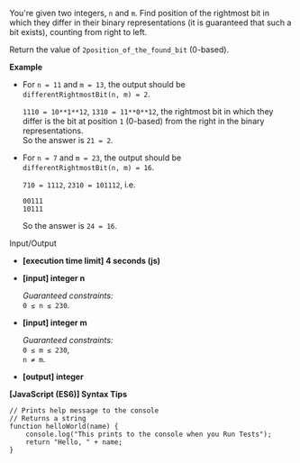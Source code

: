 You're given two integers, `n` and `m`. Find position of the rightmost bit in which they
differ in their binary representations (it is guaranteed that such a bit exists), counting
from right to left.

Return the value of `2position_of_the_found_bit` (0-based).

**Example**

- For `n = 11` and `m = 13`, the output should be  
  `differentRightmostBit(n, m) = 2`.

  `1110 = 10**1**12`, `1310 = 11**0**12`, the rightmost bit in which they differ is the
  bit at position `1` (0-based) from the right in the binary representations.  
  So the answer is `21 = 2`.

- For `n = 7` and `m = 23`, the output should be  
  `differentRightmostBit(n, m) = 16`.

  `710 = 1112`, `2310 = 101112`, i.e.

      00111
      10111

  So the answer is `24 = 16`.

Input/Output

- **\[execution time limit\] 4 seconds (js)**

- **\[input\] integer n**

  _Guaranteed constraints:_  
  `0 ≤ n ≤ 230`.

- **\[input\] integer m**

  _Guaranteed constraints:_  
  `0 ≤ m ≤ 230`,  
  `n ≠ m`.

- **\[output\] integer**

**\[JavaScript (ES6)\] Syntax Tips**

    // Prints help message to the console
    // Returns a string
    function helloWorld(name) {
        console.log("This prints to the console when you Run Tests");
        return "Hello, " + name;
    }
